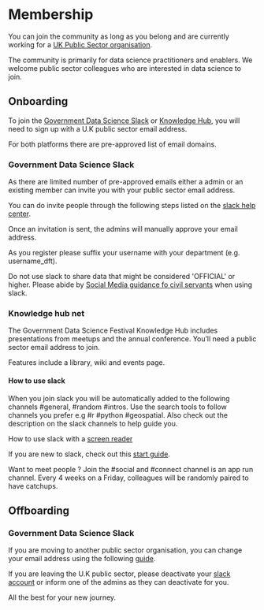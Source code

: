 # Membership 

You can join the community as long as you belong and are currently working for a [UK Public Sector organisation](https://www.gov.uk/government/organisations).

The community is primarily for data science practitioners and enablers. We welcome public sector colleagues who are interested in data science to join.

## Onboarding 

To join the [Government Data Science Slack](https://govdatascience.slack.com/) or [Knowledge Hub](https://khub.net/group/government-data-science-festival/group-library), you will need to sign up with a U.K public sector email address. 

For both platforms there are pre-approved list of email domains. 

### Government Data Science Slack 
As there are limited number of pre-approved emails either a admin or an existing member can invite you with your public sector email address.

You can do invite people through the following steps listed on the [slack help center](https://slack.com/intl/en-gb/help/articles/201330256-Invite-new-members-to-your-workspace#send-an-invitation).  

Once an invitation is sent, the admins will manually approve your email address. 

As you register please suffix your username with your department (e.g. username_dft). 

Do not use slack to share data that might be considered 'OFFICIAL' or higher. Please abide by [Social Media guidance fo civil servants](https://www.gov.uk/government/publications/social-media-guidance-for-civil-servants/social-media-guidance-for-civil-servants) when using slack.

### Knowledge hub net 

The Government Data Science Festival Knowledge Hub includes presentations from meetups and the annual conference. You’ll need a public sector email address to join.

Features include a library, wiki and events page. 

#### How to use slack 

When you join slack you will be automatically added to the following channels #general, #random #intros. Use the search tools to follow channels you prefer e.g #r #python #geospatial. Also check out the description on the slack channels to help guide you.

How to use slack with a [screen reader](https://slack.com/intl/en-gb/help/articles/360000411963-Use-Slack-with-a-screen-reader)

If you are new to slack, check out this [start guide](https://slack.com/intl/en-gb/help/articles/360059928654-How-to-use-Slack--your-quick-start-guide). 

Want to meet people ? Join the #social and #connect channel is an app run channel. Every 4 weeks on a Friday, colleagues will be randomly paired to have catchups.

## Offboarding 

### Government Data Science Slack 

If you are moving to another public sector organisation, you can change your email address using the following [guide](https://slack.com/intl/en-gb/help/articles/207262907-Change-your-email-address).

If you are leaving the U.K public sector, please deactivate your [slack account](https://slack.com/intl/en-gb/help/articles/203953146-Deactivate-your-Slack-account) or inform one of the admins as they can deactivate for you.

All the best for your new journey.

